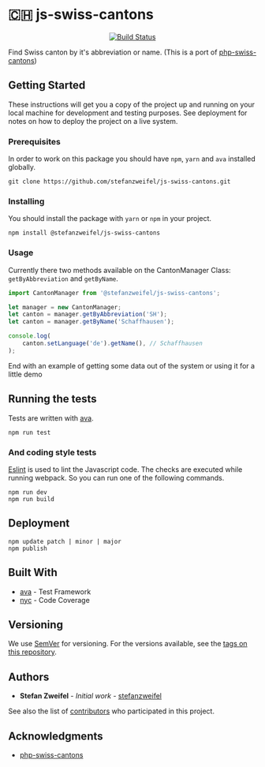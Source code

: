 # 🇨🇭 js-swiss-cantons

<p align="center">
    <a href="https://travis-ci.org/stefanzweifel/js-swiss-cantons" title="Build Status">
        <img src="https://travis-ci.org/stefanzweifel/js-swiss-cantons.svg?branch=master" alt="Build Status">
    </a>
</p>

Find Swiss canton by it's abbreviation or name. (This is a port of [php-swiss-cantons](https://github.com/stefanzweifel/php-swiss-cantons))

## Getting Started

These instructions will get you a copy of the project up and running on your local machine for development and testing purposes. See deployment for notes on how to deploy the project on a live system.

### Prerequisites

In order to work on this package you should have `npm`, `yarn` and `ava` installed globally.

```shell
git clone https://github.com/stefanzweifel/js-swiss-cantons.git
```

### Installing

You should install the package with `yarn` or `npm` in your project.

```shell
npm install @stefanzweifel/js-swiss-cantons
```

### Usage

Currently there two methods available on the CantonManager Class: `getByAbbreviation` and `getByName`.

```javascript
import CantonManager from '@stefanzweifel/js-swiss-cantons';

let manager = new CantonManager;
let canton = manager.getByAbbreviation('SH');
let canton = manager.getByName('Schaffhausen');

console.log(
    canton.setLanguage('de').getName(), // Schaffhausen
);
```

End with an example of getting some data out of the system or using it for a little demo

## Running the tests

Tests are written with [ava](https://github.com/avajs/ava).

```shell
npm run test
```

### And coding style tests

[Eslint](http://eslint.org/) is used to lint the Javascript code. The checks are executed while running webpack. So you can run one of the following commands.

```shell
npm run dev
npm run build
```

## Deployment


```shell
npm update patch | minor | major
npm publish
```

## Built With

* [ava](https://github.com/avajs/ava) - Test Framework
* [nyc](https://github.com/istanbuljs/nyc) - Code Coverage

## Versioning

We use [SemVer](http://semver.org/) for versioning. For the versions available, see the [tags on this repository](https://github.com/2media/js-regio-parameters/releases).

## Authors

* **Stefan Zweifel** - *Initial work* - [stefanzweifel](https://github.com/stefanzweifel)

See also the list of [contributors](https://github.com/stefanzweifel/js-swiss-cantons/contributors) who participated in this project.

## Acknowledgments

- [php-swiss-cantons](https://github.com/stefanzweifel/php-swiss-cantons)